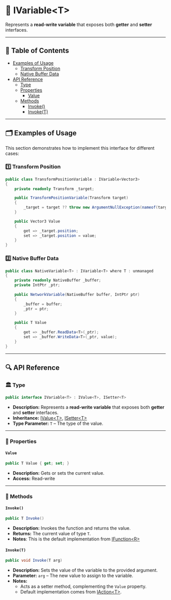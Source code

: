 # 🧩 IVariable&lt;T&gt;

Represents a **read-write variable** that exposes both **getter** and **setter** interfaces.

---

## 📑 Table of Contents

- [Examples of Usage](#examples-of-usage)
    - [Transform Position](#ex1)
    - [Native Buffer Data](#ex2)
- [API Reference](#-api-reference)
    - [Type](#-type)
    - [Properties](#-properties)
        - [Value](#value)
    - [Methods](#-methods)
        - [Invoke()](#invoke)
        - [Invoke(T)](#invoket)

---

## 🗂 Examples of Usage

This section demonstrates how to implement this interface for different cases:

<div id="ex1"></div>

### 1️⃣ Transform Position

```csharp
public class TransformPositionVariable : IVariable<Vector3>
{
    private readonly Transform _target;

    public TransformPositionVariable(Transform target)
    {
        _target = target ?? throw new ArgumentNullException(nameof(target));
    }

    public Vector3 Value
    {
        get => _target.position;
        set => _target.position = value;
    }
}
```

<div id="ex2"></div>

### 2️⃣ Native Buffer Data

```csharp
public class NativeVariable<T> : IVariable<T> where T : unmanaged
{
    private readonly NativeBuffer _buffer;
    private IntPtr _ptr;
    
    public NetworkVariable(NativeBuffer buffer, IntPtr ptr)
    {
        _buffer = buffer;
        _ptr = ptr;
    }

    public T Value
    {
        get => _buffer.ReadData<T>(_ptr);
        set => _buffer.WriteData<T>(_ptr, value);
    }
}
```

---

## 🔍 API Reference

### 🏛️ Type <div id="-type"></div>

```csharp
public interface IVariable<T> : IValue<T>, ISetter<T>
```

- **Description:** Represents a **read-write variable** that exposes both **getter** and **setter** interfaces.
- **Inheritance:** [IValue&lt;T&gt;](../Values/IValue.md), [ISetter&lt;T&gt;](../Setters/ISetter.md)
- **Type Parameter:** `T` – The type of the value.

---

### 🔑 Properties

#### `Value`

```csharp
public T Value { get; set; }
```

- **Description:** Gets or sets the current value.
- **Access:** Read-write

---

### 🏹 Methods

#### `Invoke()`

```csharp
public T Invoke()
```

- **Description:** Invokes the function and returns the value.
- **Returns:** The current value of type `T`.
- **Notes**: This is the default implementation from [IFunction&lt;R&gt;](../Functions/IFunction.md)

#### `Invoke(T)`

```csharp
public void Invoke(T arg)
```

- **Description:** Sets the value of the variable to the provided argument.
- **Parameter:** `arg` – The new value to assign to the variable.
- **Notes:**
    - Acts as a setter method, complementing the `Value` property.
    - Default implementation comes from [IAction&lt;T&gt;](../Actions/IAction%601.md).